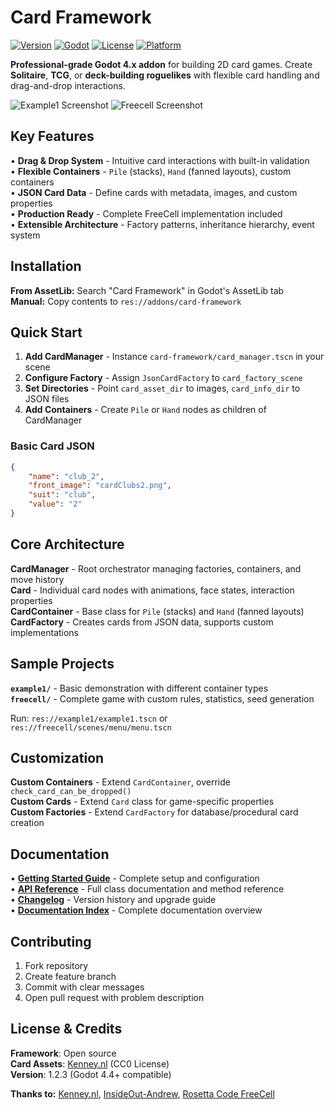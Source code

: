 # Card Framework

[![Version](https://img.shields.io/badge/version-1.2.3-blue.svg)](https://github.com/hyunjoon/card-framework)
[![Godot](https://img.shields.io/badge/Godot-4.4+-green.svg)](https://godotengine.org/)
[![License](https://img.shields.io/badge/License-MIT-yellow.svg)](LICENSE.md)
[![Platform](https://img.shields.io/badge/platform-cross--platform-lightgrey.svg)]()

**Professional-grade Godot 4.x addon** for building 2D card games. Create **Solitaire**, **TCG**, or **deck-building roguelikes** with flexible card handling and drag-and-drop interactions.

![Example1 Screenshot](addons/card-framework/screenshots/example1.png) ![Freecell Screenshot](addons/card-framework/screenshots/freecell.png)

## Key Features

• **Drag & Drop System** - Intuitive card interactions with built-in validation  
• **Flexible Containers** - `Pile` (stacks), `Hand` (fanned layouts), custom containers  
• **JSON Card Data** - Define cards with metadata, images, and custom properties  
• **Production Ready** - Complete FreeCell implementation included  
• **Extensible Architecture** - Factory patterns, inheritance hierarchy, event system

## Installation

**From AssetLib:** Search "Card Framework" in Godot's AssetLib tab  
**Manual:** Copy contents to `res://addons/card-framework`

## Quick Start

1. **Add CardManager** - Instance `card-framework/card_manager.tscn` in your scene
2. **Configure Factory** - Assign `JsonCardFactory` to `card_factory_scene`  
3. **Set Directories** - Point `card_asset_dir` to images, `card_info_dir` to JSON files
4. **Add Containers** - Create `Pile` or `Hand` nodes as children of CardManager

### Basic Card JSON
```json
{
    "name": "club_2",
    "front_image": "cardClubs2.png",
    "suit": "club",
    "value": "2"
}
```

## Core Architecture

**CardManager** - Root orchestrator managing factories, containers, and move history  
**Card** - Individual card nodes with animations, face states, interaction properties  
**CardContainer** - Base class for `Pile` (stacks) and `Hand` (fanned layouts)  
**CardFactory** - Creates cards from JSON data, supports custom implementations

## Sample Projects

**`example1/`** - Basic demonstration with different container types  
**`freecell/`** - Complete game with custom rules, statistics, seed generation

Run: `res://example1/example1.tscn` or `res://freecell/scenes/menu/menu.tscn`

## Customization

**Custom Containers** - Extend `CardContainer`, override `check_card_can_be_dropped()`  
**Custom Cards** - Extend `Card` class for game-specific properties  
**Custom Factories** - Extend `CardFactory` for database/procedural card creation

## Documentation

• **[Getting Started Guide](docs/GETTING_STARTED.md)** - Complete setup and configuration  
• **[API Reference](docs/API.md)** - Full class documentation and method reference  
• **[Changelog](docs/CHANGELOG.md)** - Version history and upgrade guide  
• **[Documentation Index](docs/index.md)** - Complete documentation overview

## Contributing

1. Fork repository
2. Create feature branch  
3. Commit with clear messages
4. Open pull request with problem description

## License & Credits

**Framework**: Open source  
**Card Assets**: [Kenney.nl](https://kenney.nl/assets/boardgame-pack) (CC0 License)  
**Version**: 1.2.3 (Godot 4.4+ compatible)

**Thanks to:** [Kenney.nl](https://kenney.nl/assets/boardgame-pack), [InsideOut-Andrew](https://github.com/insideout-andrew/simple-card-pile-ui), [Rosetta Code FreeCell](https://rosettacode.org/wiki/Deal_cards_for_FreeCell)
